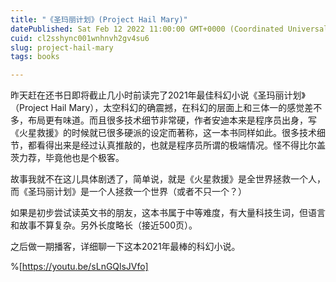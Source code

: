 ```yaml
---
title: "《圣玛丽计划》(Project Hail Mary)"
datePublished: Sat Feb 12 2022 11:00:00 GMT+0000 (Coordinated Universal Time)
cuid: cl2sshync001wnhnvh2gv4su6
slug: project-hail-mary
tags: books

---
```


昨天赶在还书日即将截止几小时前读完了2021年最佳科幻小说《圣玛丽计划》（Project Hail Mary），太空科幻的确震撼，在科幻的层面上和三体一的感觉差不多，布局更有味道。而且很多技术细节非常硬，作者安迪本来是程序员出身，写《火星救援》的时候就已很多硬派的设定而著称，这一本书同样如此。很多技术细节，都看得出来是经过认真推敲的，也就是程序员所谓的极端情况。怪不得比尔盖茨力荐，毕竟他也是个极客。

故事我就不在这儿具体剧透了，简单说，就是《火星救援》是全世界拯救一个人，而《圣玛丽计划》是一个人拯救一个世界（或者不只一个？）

如果是初步尝试读英文书的朋友，这本书属于中等难度，有大量科技生词，但语言和故事不算复杂。另外长度略长（接近500页）。

之后做一期播客，详细聊一下这本2021年最棒的科幻小说。

%[https://youtu.be/sLnGQlsJVfo]